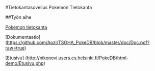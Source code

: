 #Tietokantasovellus Pokemon Tietokanta

##Työn aihe

[Pokemon tietokanta](http://advancedkittenry.github.io/suunnittelu_ja_tyoymparisto/aiheet/Pokemon-kanta.html)

[Dokumentaatio] (https://github.com/Aozi/TSOHA_PokeDB/blob/master/doc/Doc.pdf?raw=true)

[Etusivu] (http://nikonovi.users.cs.helsinki.fi/PokeDB/html-demo/Etusivu.php)
